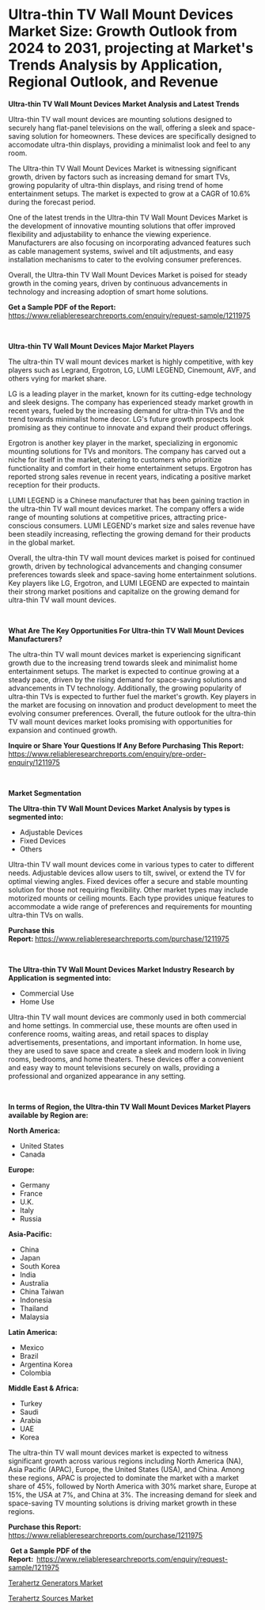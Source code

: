 <p><h1>Ultra-thin TV Wall Mount Devices Market Size: Growth Outlook from 2024 to 2031, projecting at Market's Trends Analysis by Application, Regional Outlook, and Revenue</h1></p><p><strong>Ultra-thin TV Wall Mount Devices Market Analysis and Latest Trends</strong></p>
<p><p>Ultra-thin TV wall mount devices are mounting solutions designed to securely hang flat-panel televisions on the wall, offering a sleek and space-saving solution for homeowners. These devices are specifically designed to accomodate ultra-thin displays, providing a minimalist look and feel to any room.</p><p>The Ultra-thin TV Wall Mount Devices Market is witnessing significant growth, driven by factors such as increasing demand for smart TVs, growing popularity of ultra-thin displays, and rising trend of home entertainment setups. The market is expected to grow at a CAGR of 10.6% during the forecast period.</p><p>One of the latest trends in the Ultra-thin TV Wall Mount Devices Market is the development of innovative mounting solutions that offer improved flexibility and adjustability to enhance the viewing experience. Manufacturers are also focusing on incorporating advanced features such as cable management systems, swivel and tilt adjustments, and easy installation mechanisms to cater to the evolving consumer preferences.</p><p>Overall, the Ultra-thin TV Wall Mount Devices Market is poised for steady growth in the coming years, driven by continuous advancements in technology and increasing adoption of smart home solutions.</p></p>
<p><strong>Get a Sample PDF of the Report:&nbsp;</strong> <a href="https://www.reliableresearchreports.com/enquiry/request-sample/1211975">https://www.reliableresearchreports.com/enquiry/request-sample/1211975</a></p>
<p>&nbsp;</p>
<p><strong>Ultra-thin TV Wall Mount Devices Major Market Players</strong></p>
<p><p>The ultra-thin TV wall mount devices market is highly competitive, with key players such as Legrand, Ergotron, LG, LUMI LEGEND, Cinemount, AVF, and others vying for market share. </p><p>LG is a leading player in the market, known for its cutting-edge technology and sleek designs. The company has experienced steady market growth in recent years, fueled by the increasing demand for ultra-thin TVs and the trend towards minimalist home decor. LG's future growth prospects look promising as they continue to innovate and expand their product offerings.</p><p>Ergotron is another key player in the market, specializing in ergonomic mounting solutions for TVs and monitors. The company has carved out a niche for itself in the market, catering to customers who prioritize functionality and comfort in their home entertainment setups. Ergotron has reported strong sales revenue in recent years, indicating a positive market reception for their products.</p><p>LUMI LEGEND is a Chinese manufacturer that has been gaining traction in the ultra-thin TV wall mount devices market. The company offers a wide range of mounting solutions at competitive prices, attracting price-conscious consumers. LUMI LEGEND's market size and sales revenue have been steadily increasing, reflecting the growing demand for their products in the global market.</p><p>Overall, the ultra-thin TV wall mount devices market is poised for continued growth, driven by technological advancements and changing consumer preferences towards sleek and space-saving home entertainment solutions. Key players like LG, Ergotron, and LUMI LEGEND are expected to maintain their strong market positions and capitalize on the growing demand for ultra-thin TV wall mount devices.</p></p>
<p>&nbsp;</p>
<p><strong>What Are The Key Opportunities For Ultra-thin TV Wall Mount Devices Manufacturers?</strong></p>
<p><p>The ultra-thin TV wall mount devices market is experiencing significant growth due to the increasing trend towards sleek and minimalist home entertainment setups. The market is expected to continue growing at a steady pace, driven by the rising demand for space-saving solutions and advancements in TV technology. Additionally, the growing popularity of ultra-thin TVs is expected to further fuel the market's growth. Key players in the market are focusing on innovation and product development to meet the evolving consumer preferences. Overall, the future outlook for the ultra-thin TV wall mount devices market looks promising with opportunities for expansion and continued growth.</p></p>
<p><strong>Inquire or Share Your Questions If Any Before Purchasing This Report:</strong> <a href="https://www.reliableresearchreports.com/enquiry/pre-order-enquiry/1211975">https://www.reliableresearchreports.com/enquiry/pre-order-enquiry/1211975</a></p>
<p>&nbsp;</p>
<p><strong>Market Segmentation</strong></p>
<p><strong>The Ultra-thin TV Wall Mount Devices Market Analysis by types is segmented into:</strong></p>
<p><ul><li>Adjustable Devices</li><li>Fixed Devices</li><li>Others</li></ul></p>
<p><p>Ultra-thin TV wall mount devices come in various types to cater to different needs. Adjustable devices allow users to tilt, swivel, or extend the TV for optimal viewing angles. Fixed devices offer a secure and stable mounting solution for those not requiring flexibility. Other market types may include motorized mounts or ceiling mounts. Each type provides unique features to accommodate a wide range of preferences and requirements for mounting ultra-thin TVs on walls.</p></p>
<p><strong>Purchase this Report:&nbsp;</strong><a href="https://www.reliableresearchreports.com/purchase/1211975">https://www.reliableresearchreports.com/purchase/1211975</a></p>
<p>&nbsp;</p>
<p><strong>The Ultra-thin TV Wall Mount Devices Market Industry Research by Application is segmented into:</strong></p>
<p><ul><li>Commercial Use</li><li>Home Use</li></ul></p>
<p><p>Ultra-thin TV wall mount devices are commonly used in both commercial and home settings. In commercial use, these mounts are often used in conference rooms, waiting areas, and retail spaces to display advertisements, presentations, and important information. In home use, they are used to save space and create a sleek and modern look in living rooms, bedrooms, and home theaters. These devices offer a convenient and easy way to mount televisions securely on walls, providing a professional and organized appearance in any setting.</p></p>
<p>&nbsp;</p>
<p><strong>In terms of Region, the Ultra-thin TV Wall Mount Devices Market Players available by Region are:</strong></p>
<p>
    <p> <strong> North America: </strong>
        <ul>
            <li>United States</li>
            <li>Canada</li>
        </ul>
        </p> 
    <p> <strong> Europe: </strong>
        <ul>
            <li>Germany</li>
            <li>France</li>
            <li>U.K.</li>
            <li>Italy</li>
            <li>Russia</li>
        </ul>
        </p> 
    <p> <strong> Asia-Pacific: </strong>
        <ul>
            <li>China</li>
            <li>Japan</li>
            <li>South Korea</li>
            <li>India</li>
            <li>Australia</li>
            <li>China Taiwan</li>
            <li>Indonesia</li>
            <li>Thailand</li>
            <li>Malaysia</li>
        </ul>
        </p> 
    <p> <strong> Latin America: </strong>
        <ul>
            <li>Mexico</li>
            <li>Brazil</li>
            <li>Argentina Korea</li>
            <li>Colombia</li>
        </ul>
        </p> 
    <p> <strong> Middle East & Africa: </strong>
        <ul>
            <li>Turkey</li>
            <li>Saudi</li>
            <li>Arabia</li>
            <li>UAE</li>
            <li>Korea</li>
        </ul>
    </p>
    </p>
<p><p>The ultra-thin TV wall mount devices market is expected to witness significant growth across various regions including North America (NA), Asia Pacific (APAC), Europe, the United States (USA), and China. Among these regions, APAC is projected to dominate the market with a market share of 45%, followed by North America with 30% market share, Europe at 15%, the USA at 7%, and China at 3%. The increasing demand for sleek and space-saving TV mounting solutions is driving market growth in these regions.</p></p>
<p><strong>Purchase this Report: </strong><a href="https://www.reliableresearchreports.com/purchase/1211975">https://www.reliableresearchreports.com/purchase/1211975</a></p>
<p>&nbsp;<strong>Get a Sample PDF of the Report:&nbsp;&nbsp;</strong><a href="https://www.reliableresearchreports.com/enquiry/request-sample/1211975">https://www.reliableresearchreports.com/enquiry/request-sample/1211975</a></p>
<p><strong></strong></p>
<p><p><a href="https://github.com/RichRobinson5/Market-Research-Report-List-3/blob/main/terahertz-generators-market.md">Terahertz Generators Market</a></p><p><a href="https://github.com/gdfhhhj/Market-Research-Report-List-3/blob/main/terahertz-sources-market.md">Terahertz Sources Market</a></p></p>